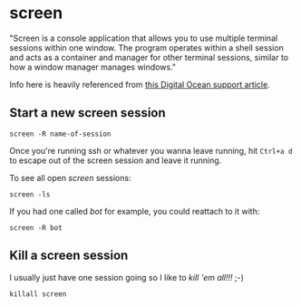 # screen
"Screen is a console application that allows you to use multiple terminal sessions within one window. The program operates within a shell session and acts as a container and manager for other terminal sessions, similar to how a window manager manages windows."

Info here is heavily referenced from [this Digital Ocean support article](https://www.digitalocean.com/community/tutorials/how-to-install-and-use-screen-on-an-ubuntu-cloud-server).  

## Start a new screen session
    screen -R name-of-session
    
Once you're running ssh or whatever you wanna leave running, hit `Ctrl+a d` to escape out of the screen session and leave it running.

To see all open *screen* sessions:

    screen -ls
    
If you had one called *bot* for example, you could reattach to it with:

    screen -R bot
    
## Kill a screen session 
I usually just have one session going so I like to *kill 'em all!!!* ;-)

    killall screen